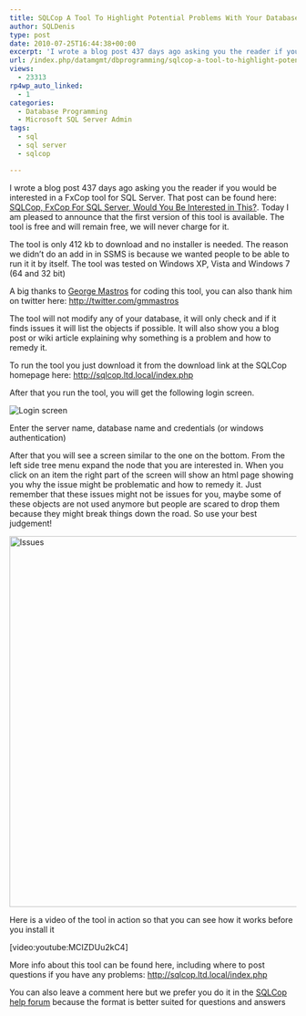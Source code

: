 ```yaml
---
title: SQLCop A Tool To Highlight Potential Problems With Your Database
author: SQLDenis
type: post
date: 2010-07-25T16:44:38+00:00
excerpt: 'I wrote a blog post 437 days ago asking you the reader if you would be interested in a FxCop tool for SQL Server. That post can be found here: SQLCop, FxCop For SQL Server, Would You Be Interested in This?. Today I am pleased to announce that the first&hellip;'
url: /index.php/datamgmt/dbprogramming/sqlcop-a-tool-to-highlight-potential-pro/
views:
  - 23313
rp4wp_auto_linked:
  - 1
categories:
  - Database Programming
  - Microsoft SQL Server Admin
tags:
  - sql
  - sql server
  - sqlcop

---
```

I wrote a blog post 437 days ago asking you the reader if you would be interested in a FxCop tool for SQL Server. That post can be found here: [SQLCop, FxCop For SQL Server, Would You Be Interested in This?][1]. Today I am pleased to announce that the first version of this tool is available. The tool is free and will remain free, we will never charge for it.

The tool is only 412 kb to download and no installer is needed. The reason we didn&#8217;t do an add in in SSMS is because we wanted people to be able to run it it by itself. The tool was tested on Windows XP, Vista and Windows 7 (64 and 32 bit)

A big thanks to [George Mastros][2] for coding this tool, you can also thank him on twitter here: http://twitter.com/gmmastros

The tool will not modify any of your database, it will only check and if it finds issues it will list the objects if possible. It will also show you a blog post or wiki article explaining why something is a problem and how to remedy it.

To run the tool you just download it from the download link at the SQLCop homepage here: http://sqlcop.ltd.local/index.php

After that you run the tool, you will get the following login screen.

![Login screen][3]

Enter the server name, database name and credentials (or windows authentication)

After that you will see a screen similar to the one on the bottom. From the left side tree menu expand the node that you are interested in. When you click on an item the right part of the screen will show an html page showing you why the issue might be problematic and how to remedy it. Just remember that these issues might not be issues for you, maybe some of these objects are not used anymore but people are scared to drop them because they might break things down the road. So use your best judgement!

<img src="http://sqlcop.ltd.local/screenshots/sqlcop4.png" alt="Issues" title="Issues" width="650" />

Here is a video of the tool in action so that you can see how it works before you install it
  
[video:youtube:MCIZDUu2kC4]

More info about this tool can be found here, including where to post questions if you have any problems: http://sqlcop.ltd.local/index.php

You can also leave a comment here but we prefer you do it in the [SQLCop help forum][4] because the format is better suited for questions and answers

 [1]: /index.php/DataMgmt/DataDesign/sqlcop-fxcop-for-sql-server-would-you-be
 [2]: /index.php/All/?disp=authdir&author=10
 [3]: http://sqlcop.ltd.local/screenshots/sqlcop1.png "Login screen"
 [4]: http://forum.ltd.local/viewforum.php?f=145